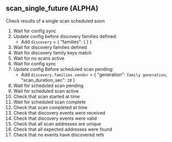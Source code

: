 
## scan_single_future (ALPHA)

Check results of a single scan scheduled soon

1. Wait for config sync
1. Update config before discovery families defined:
    * Add `discovery` = { "families": {  } }
1. Wait for discovery families defined
1. Wait for discovery family keys match
1. Wait for no scans active
1. Wait for config sync
1. Update config Before scheduled scan pending:
    * Add `discovery.families.vendor` = { "generation": `family generation`, "scan_duration_sec": `20` }
1. Wait for scheduled scan pending
1. Wait for scheduled scan active
1. Check that scan started at time
1. Wait for scheduled scan complete
1. Check that scan completed at time
1. Check that discovery events were received
1. Check that discovery events were valid
1. Check that all scan addresses are unique
1. Check that all expected addresses were found
1. Check that no events have discovered refs
